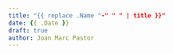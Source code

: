 ```yaml
---
title: "{{ replace .Name "-" " " | title }}"
date: {{ .Date }}
draft: true
author: Joan Marc Pastor
---
```


